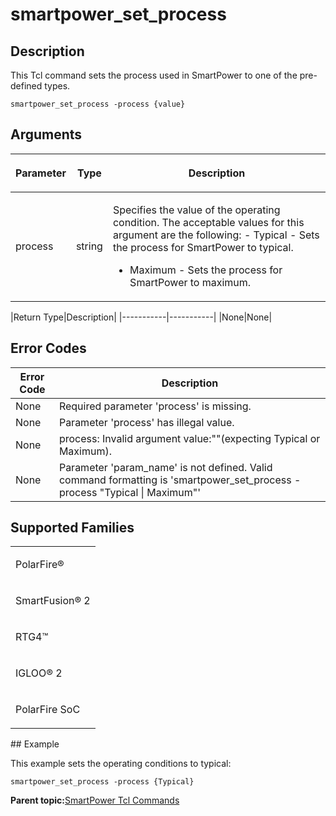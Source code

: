 # smartpower\_set\_process

## Description

This Tcl command sets the process used in SmartPower to one of the pre-defined types.

```
smartpower_set_process -process {value}
```

## Arguments

<table id="GUID-44D62DBD-EB90-4D68-82BE-7D124EF5DC0B"><thead><tr><th>

Parameter

</th><th>

Type

</th><th>

Description

</th></tr></thead><tbody><tr><td>

process

</td><td>

string

</td><td>

Specifies the value of the operating condition. The acceptable values for this argument are the following: -   Typical - Sets the process for SmartPower to typical.
-   Maximum - Sets the process for SmartPower to maximum.

</td></tr></tbody>
</table>|Return Type|Description|
|-----------|-----------|
|None|None|

## Error Codes

|Error Code|Description|
|----------|-----------|
|None|Required parameter 'process' is missing.|
|None|Parameter 'process' has illegal value.|
|None|process: Invalid argument value:""\(expecting Typical or Maximum\).|
|None|Parameter 'param\_name' is not defined. Valid command formatting is 'smartpower\_set\_process -process "Typical \| Maximum"'|

## Supported Families

<table id="GUID-E8D7C185-6FD9-47D3-BCDA-FF17E6B116A5"><tbody><tr><td>

PolarFire®

</td></tr><tr><td>

SmartFusion® 2

</td></tr><tr><td>

RTG4™

</td></tr><tr><td>

IGLOO® 2

</td></tr><tr><td>

PolarFire SoC

</td></tr></tbody>
</table>## Example

This example sets the operating conditions to typical:

```
smartpower_set_process -process {Typical}
```

**Parent topic:**[SmartPower Tcl Commands](GUID-33C45F08-A467-4461-B5EF-8D86325E235A.md)

